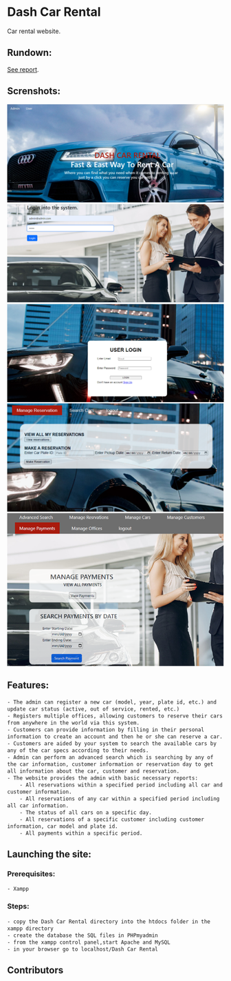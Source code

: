 # Dash Car Rental
 Car rental website.
## Rundown: 
 [See report](./Car-Rental-System.pdf).
## Screnshots:
 ![Home Page](./Screenshots/homepage.png "Home Page")
 ![Admin Login Page](./Screenshots/adminloginpage.png "Admin Login Page")
 ![Customer Login Page](./Screenshots/customerloginpage.png "Customer Login Page")
 ![Manage Reseravtions Page](./Screenshots/managereservationspage.png "Manage Reservations Page")  
 ![Manage Payments Page](./Screenshots/managepaymentspage.png "Manage Payments Page")   
## Features:
    - The admin can register a new car (model, year, plate id, etc.) and update car status (active, out of service, rented, etc.)
    - Registers multiple offices, allowing customers to reserve their cars from anywhere in the world via this system.
    - Customers can provide information by filling in their personal information to create an account and then he or she can reserve a car.
    - Customers are aided by your system to search the available cars by any of the car specs according to their needs.
    - Admin can perform an advanced search which is searching by any of the car information, customer information or reservation day to get all information about the car, customer and reservation.
    - The website provides the admin with basic necessary reports:
        - All reservations within a specified period including all car and customer information.
        - All reservations of any car within a specified period including all car information.
        - The status of all cars on a specific day.
        - All reservations of a specific customer including customer information, car model and plate id.
        - All payments within a specific period.
## Launching the site:
### Prerequisites:
    - Xampp
### Steps:
    - copy the Dash Car Rental directory into the htdocs folder in the xampp directory
    - create the database the SQL files in PHPmyadmin
    - from the xampp control panel,start Apache and MySQL
    - in your browser go to localhost/Dash Car Rental  
## Contributors
